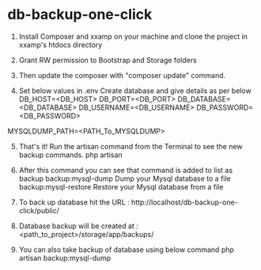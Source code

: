 # db-backup-one-click

1. Install Composer and xxamp on your machine and clone the project in xxamp's htdocs directory

2. Grant RW permission to Bootstrap and Storage folders

3. Then update the composer with "composer update" command.

4. Set below values in .env
Create database and give details as per below
DB_HOST=<DB_HOST>
DB_PORT=<DB_PORT>
DB_DATABASE=<DB_DATABASE>
DB_USERNAME=<DB_USERNAME>
DB_PASSWORD=<DB_PASSWORD>

MYSQLDUMP_PATH=<PATH_To_MYSQLDUMP>

5. That's it! Run the artisan command from the Terminal to see the new backup commands.
	php artisan
	
6. After this command you can see that command is added to list as  backup
		backup:mysql-dump     Dump your Mysql database to a file
		backup:mysql-restore  Restore your Mysql database from a file
		
7. To back up database hit the URL : http://localhost/db-backup-one-click/public/
		
8. Database backup will be created at : <path_to_project>/storage/app/backups/	

9. You can also take backup of database using below command
		php artisan backup:mysql-dump
